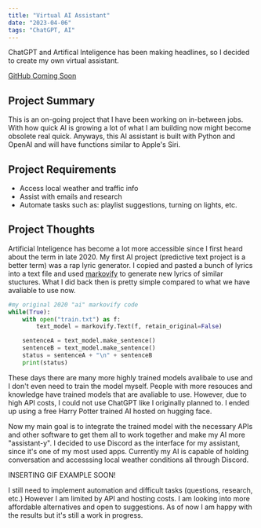 ```yaml
---
title: "Virtual AI Assistant"
date: "2023-04-06"
tags: "ChatGPT, AI"
---
```

ChatGPT and Artifical Inteligence has been making headlines, so I decided to create my own virtual assistant.


[GitHub Coming Soon](/posts/virtual-ai-asst.md)


## Project Summary
This is an on-going project that I have been working on in-between jobs. 
With how quick AI is growing a lot of what I am building now might become obsolete real quick.
Anyways, this AI assistant is built with Python and OpenAI and will have functions similar to Apple's Siri.


## Project Requirements
* Access local weather and traffic info
* Assist with emails and research
* Automate tasks such as: playlist suggestions, turning on lights, etc.


## Project Thoughts
Artificial Inteligence has become a lot more accessible since I first heard about the term in late 2020. My first AI project (predictive text project is a better term) was a rap lyric generator. I copied and pasted a bunch of lyrics into a text file and used [markovify](https://github.com/jsvine/markovify) to generate new lyrics of similar stuctures. What I did back then is pretty simple compared to what we have avaliable to use now.

```python
#my original 2020 "ai" markovify code
while(True):
    with open("train.txt") as f:
        text_model = markovify.Text(f, retain_original=False)

    sentenceA = text_model.make_sentence()
    sentenceB = text_model.make_sentence()
    status = sentenceA + "\n" + sentenceB
    print(status)
```

These days there are many more highly trained models avalibale to use and I don't even need to train the model myself.
People with more resouces and knowledge have trained models that are avaliable to use.
However, due to high API costs, I could not use ChatGPT like I originally planned to.
I ended up using a free Harry Potter trained AI hosted on hugging face.

Now my main goal is to integrate the trained model with the necessary APIs and other software to get them all to work together and make my AI more "assistant-y". 
I decided to use Discord as the interface for my assistant, since it's one of my most used apps.
Currently my AI is capable of holding conversation and accesssing local weather conditions all through Discord.

INSERTING GIF EXAMPLE SOON!

I still need to implement automation and difficult tasks (questions, research, etc.)
However I am limited by API and hosting costs.
I am looking into more affordable alternatives and open to suggestions.
As of now I am happy with the results but it's still a work in progress.
